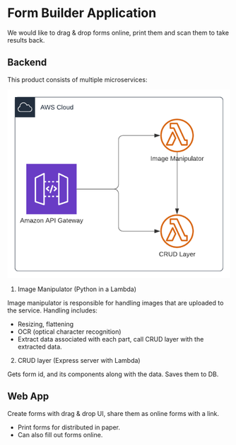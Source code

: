 # Form Builder Application

We would like to drag & drop forms online, print them and scan them to take results back.

## Backend

This product consists of multiple microservices:

![cloud diagram](./diagrams/arch.png)

1. Image Manipulator (Python in a Lambda)

Image manipulator is responsible for handling images that are uploaded to the service. Handling includes:

- Resizing, flattening
- OCR (optical character recognition)
- Extract data associated with each part, call CRUD layer with the extracted data.

2. CRUD layer (Express server with Lambda)

Gets form id, and its components along with the data. Saves them to DB.

## Web App

Create forms with drag & drop UI, share them as online forms with a link.

- Print forms for distributed in paper.
- Can also fill out forms online.
